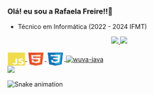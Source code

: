 ### Olá! eu sou a Rafaela Freire!!👋

<ul>
  <li>Técnico em Informática (2022 - 2024 IFMT)</li>
  
</ul>

<div align="center">
  <a href="https://github.com/rafinhafreire">
    
  <img height="180em" src="https://github-readme-stats-sigma-five.vercel.app/api?username=rafinhafreire&show_icons=true&theme=dracula&include_all_commits=true&count_private=true"/>
    
  <img height="180em" src="https://github-readme-stats-sigma-five.vercel.app/api/top-langs/?username=rafinhafreire&layout=compact&langs_count=7&theme=dracula"/>
</div>



<div style="display: inline_block"><br>
  <img align="center" alt="wuva-Js" height="30" width="40" src="https://raw.githubusercontent.com/devicons/devicon/master/icons/javascript/javascript-plain.svg">
  <img align="center" alt="wuva-HTML" height="30" width="40" src="https://raw.githubusercontent.com/devicons/devicon/master/icons/html5/html5-original.svg">
  <img align="center" alt="wuva-CSS" height="30" width="40" src="https://raw.githubusercontent.com/devicons/devicon/master/icons/css3/css3-original.svg">
  <img align="center" alt="wuva-java" height="30" width="40" src="https://cdn.jsdelivr.net/gh/devicons/devicon/icons/java/java-original.svg">



<div> 
  <a href="https://instagram.com/rafs.freire" target="_blank"><img src="https://img.shields.io/badge/-Instagram-%23E4405F?style=for-the-badge&logo=instagram&logoColor=white" target="_blank"></a> 
</div>

![Snake animation](https://github.com/Fabio-jr-SM/Fabio-jr-SM/blob/output/github-contribution-grid-snake.svg) 
